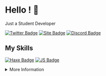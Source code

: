 # Hello ! 🤚

Just a Student Developer 

[![Twitter Badge](https://img.shields.io/badge/-@87AD_Studio-1ca0f1?style=flat&labelColor=1ca0f1&logo=twitter&logoColor=white)](https://twitter.com/87AD_Studio) 
[![Site Badge](https://img.shields.io/badge/-87ad.cf-purple?style=flat&labelColor=gray&logo=sitepoint&logoColor=ffffff)](https://87ad.cf/)
[![Discord Badge](https://img.shields.io/badge/-87-white?style=flat&labelColor=white&logo=discord&logoColor=5865F2)](https://discord.com/users/916597437228015656)

## My Skills

[![Haxe Badge](https://img.shields.io/badge/-haxe-EA8220?style=for-the-badge&labelColor=black&logo=haxe&logoColor=EA8220)](#) 
[![JS Badge](https://img.shields.io/badge/-Javascript-F0DB4F?style=for-the-badge&labelColor=black&logo=javascript&logoColor=F0DB4F)](#) 


<details>
<summary>
  More Information
</summary>

<br >

#### Github Stats

![Ipenywis's github stats](https://github-readme-stats.vercel.app/api?username=8977AD&count_private=true&theme=tokyonight&hide=contribs,prs)

</details>
